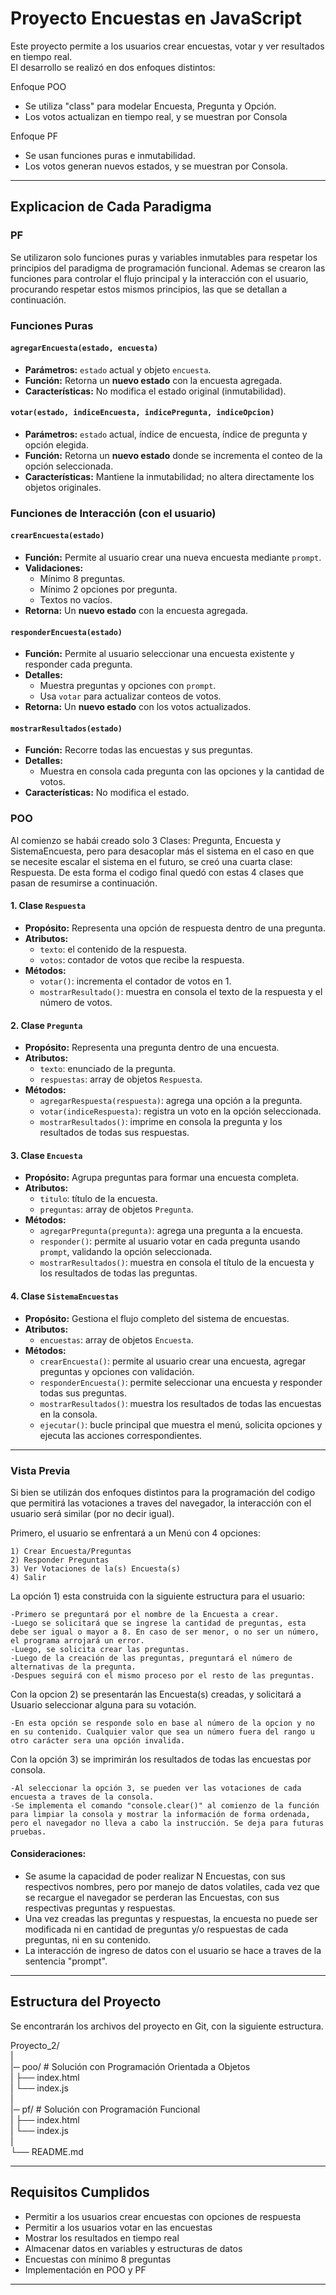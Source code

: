 # Proyecto Encuestas en JavaScript

Este proyecto permite a los usuarios crear encuestas, votar y ver resultados en tiempo real.\
El desarrollo se realizó en dos enfoques distintos:


Enfoque POO
- Se utiliza "class" para modelar Encuesta, Pregunta y Opción.
- Los votos actualizan en tiempo real, y se muestran por Consola

Enfoque PF
- Se usan funciones puras e inmutabilidad.
- Los votos generan nuevos estados, y se muestran por Consola.

------------------------------------------------------------
## Explicacion de Cada Paradigma

### PF

Se utilizaron solo funciones puras y variables inmutables para respetar los principios del paradigma de programación funcional. Ademas se crearon las funciones para controlar el flujo principal y la interacción con el usuario, procurando respetar estos mismos principios, las que se detallan a continuación.

### Funciones Puras

#### `agregarEncuesta(estado, encuesta)`
- **Parámetros:** `estado` actual y objeto `encuesta`.  
- **Función:** Retorna un **nuevo estado** con la encuesta agregada.  
- **Características:** No modifica el estado original (inmutabilidad).  

#### `votar(estado, indiceEncuesta, indicePregunta, indiceOpcion)`
- **Parámetros:** `estado` actual, índice de encuesta, índice de pregunta y opción elegida.  
- **Función:** Retorna un **nuevo estado** donde se incrementa el conteo de la opción seleccionada.  
- **Características:** Mantiene la inmutabilidad; no altera directamente los objetos originales.  

### Funciones de Interacción (con el usuario)

#### `crearEncuesta(estado)`
- **Función:** Permite al usuario crear una nueva encuesta mediante `prompt`.  
- **Validaciones:**  
  - Mínimo 8 preguntas.  
  - Mínimo 2 opciones por pregunta.  
  - Textos no vacíos.  
- **Retorna:** Un **nuevo estado** con la encuesta agregada.  

#### `responderEncuesta(estado)`
- **Función:** Permite al usuario seleccionar una encuesta existente y responder cada pregunta.  
- **Detalles:**  
  - Muestra preguntas y opciones con `prompt`.  
  - Usa `votar` para actualizar conteos de votos.  
- **Retorna:** Un **nuevo estado** con los votos actualizados.  

#### `mostrarResultados(estado)`
- **Función:** Recorre todas las encuestas y sus preguntas.  
- **Detalles:**  
  - Muestra en consola cada pregunta con las opciones y la cantidad de votos.  
- **Características:** No modifica el estado.  

### POO

Al comienzo se habái creado solo 3 Clases: Pregunta, Encuesta y SistemaEncuesta, pero para desacoplar más el sistema en el caso en que se necesite escalar el sistema en el futuro, se creó una cuarta clase: Respuesta. De esta forma el codigo final quedó con estas 4 clases que pasan de resumirse a continuación.

#### 1. Clase `Respuesta`
- **Propósito:** Representa una opción de respuesta dentro de una pregunta.  
- **Atributos:**  
  - `texto`: el contenido de la respuesta.  
  - `votos`: contador de votos que recibe la respuesta.  
- **Métodos:**  
  - `votar()`: incrementa el contador de votos en 1.  
  - `mostrarResultado()`: muestra en consola el texto de la respuesta y el número de votos.  

#### 2. Clase `Pregunta`
- **Propósito:** Representa una pregunta dentro de una encuesta.  
- **Atributos:**  
  - `texto`: enunciado de la pregunta.  
  - `respuestas`: array de objetos `Respuesta`.  
- **Métodos:**  
  - `agregarRespuesta(respuesta)`: agrega una opción a la pregunta.  
  - `votar(indiceRespuesta)`: registra un voto en la opción seleccionada.  
  - `mostrarResultados()`: imprime en consola la pregunta y los resultados de todas sus respuestas.  

#### 3. Clase `Encuesta`
- **Propósito:** Agrupa preguntas para formar una encuesta completa.  
- **Atributos:**  
  - `titulo`: título de la encuesta.  
  - `preguntas`: array de objetos `Pregunta`.  
- **Métodos:**  
  - `agregarPregunta(pregunta)`: agrega una pregunta a la encuesta.  
  - `responder()`: permite al usuario votar en cada pregunta usando `prompt`, validando la opción seleccionada.  
  - `mostrarResultados()`: muestra en consola el título de la encuesta y los resultados de todas las preguntas.  

#### 4. Clase `SistemaEncuestas`
- **Propósito:** Gestiona el flujo completo del sistema de encuestas.  
- **Atributos:**  
  - `encuestas`: array de objetos `Encuesta`.  
- **Métodos:**  
  - `crearEncuesta()`: permite al usuario crear una encuesta, agregar preguntas y opciones con validación.  
  - `responderEncuesta()`: permite seleccionar una encuesta y responder todas sus preguntas.  
  - `mostrarResultados()`: muestra los resultados de todas las encuestas en la consola.  
  - `ejecutar()`: bucle principal que muestra el menú, solicita opciones y ejecuta las acciones correspondientes.  


------------------------------------------------------------
### Vista Previa

Si bien se utilizán dos enfoques distintos para la programación del codigo que permitirá las votaciones a traves del navegador, la interacción con el usuario será similar (por no decir igual).


Primero, el usuario se enfrentará a un Menú con 4 opciones:

    1) Crear Encuesta/Preguntas
    2) Responder Preguntas
    3) Ver Votaciones de la(s) Encuesta(s)
    4) Salir

La opción 1) esta construida  con la siguiente estructura para el usuario:

    -Primero se preguntará por el nombre de la Encuesta a crear.
    -Luego se solicitará que se ingrese la cantidad de preguntas, esta debe ser igual o mayor a 8. En caso de ser menor, o no ser un número, el programa arrojará un error.
    -Luego, se solicita crear las preguntas.
    -Luego de la creación de las preguntas, preguntará el número de alternativas de la pregunta.
    -Despues seguirá con el mismo proceso por el resto de las preguntas.


Con la opcion 2) se presentarán las Encuesta(s) creadas, y solicitará a Usuario seleccionar alguna para su votación.
    
    -En esta opción se responde solo en base al número de la opcion y no en su contenido. Cualquier valor que sea un número fuera del rango u otro carácter sera una opción invalida.

Con la opción 3) se imprimirán los resultados de todas las encuestas por consola.
    
    -Al seleccionar la opción 3, se pueden ver las votaciones de cada encuesta a traves de la consola.
    -Se implementa el comando "console.clear()" al comienzo de la función para limpiar la consola y mostrar la información de forma ordenada, pero el navegador no lleva a cabo la instrucción. Se deja para futuras pruebas.


#### Consideraciones:
-   Se asume la capacidad de poder realizar N Encuestas, con sus respectivos nombres, pero por manejo de datos volatiles, cada vez que se recargue el navegador se perderan las Encuestas, con sus respectivas preguntas y respuestas.
-   Una vez creadas las preguntas y respuestas, la encuesta no puede ser modificada ni en cantidad de preguntas y/o respuestas de cada preguntas, ni en su contenido.
-   La interacción de ingreso de datos con el usuario se hace a traves de la sentencia "prompt".

------------------------------------------------------------
## Estructura del Proyecto

Se encontrarán los archivos del proyecto en Git, con la siguiente estructura. 

Proyecto_2/\
|\
|─ poo/ # Solución con Programación Orientada a Objetos\
|    ├── index.html\
|    └── index.js  \
|\
|─ pf/ # Solución con Programación Funcional\
|    ├── index.html\
|    └── index.js\
|\
└── README.md


------------------------------------------------------------
## Requisitos Cumplidos

- Permitir a los usuarios crear encuestas con opciones de respuesta
- Permitir a los usuarios votar en las encuestas
- Mostrar los resultados en tiempo real
- Almacenar datos en variables y estructuras de datos
- Encuestas con mínimo 8 preguntas
- Implementación en POO y PF


------------------------------------------------------------



